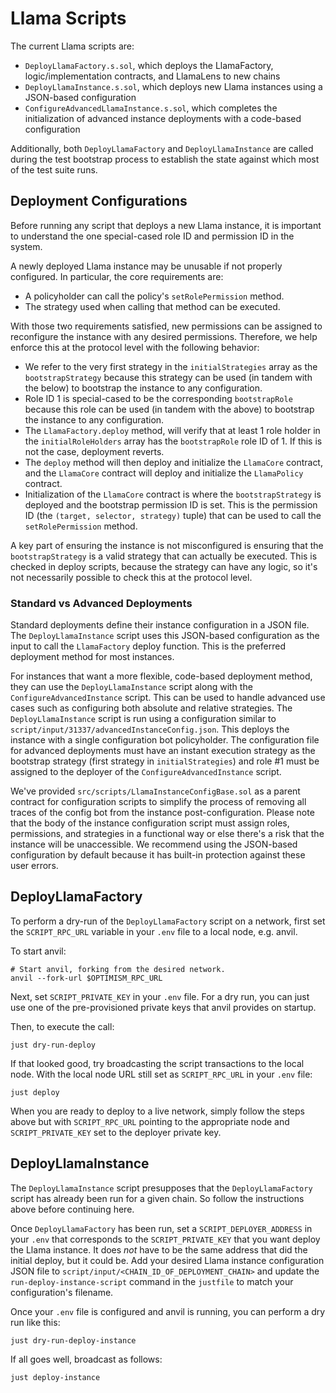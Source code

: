 # Llama Scripts

The current Llama scripts are:

- `DeployLlamaFactory.s.sol`, which deploys the LlamaFactory, logic/implementation contracts, and LlamaLens to new chains
- `DeployLlamaInstance.s.sol`, which deploys new Llama instances using a JSON-based configuration
- `ConfigureAdvancedLlamaInstance.s.sol`, which completes the initialization of advanced instance deployments with a code-based configuration

Additionally, both `DeployLlamaFactory` and `DeployLlamaInstance` are called during the test bootstrap process to establish the state against which most of the test suite runs.

## Deployment Configurations

Before running any script that deploys a new Llama instance, it is important to understand the one special-cased role ID and permission ID in the system.

A newly deployed Llama instance may be unusable if not properly configured. In particular, the core requirements are:

- A policyholder can call the policy's `setRolePermission` method.
- The strategy used when calling that method can be executed.

With those two requirements satisfied, new permissions can be assigned to reconfigure the instance with any desired permissions.
Therefore, we help enforce this at the protocol level with the following behavior:

- We refer to the very first strategy in the `initialStrategies` array as the `bootstrapStrategy` because this strategy can be used (in tandem with the below) to bootstrap the instance to any configuration.
- Role ID 1 is special-cased to be the corresponding `bootstrapRole` because this role can be used (in tandem with the above) to bootstrap the instance to any configuration.
- The `LlamaFactory.deploy` method, will verify that at least 1 role holder in the `initialRoleHolders` array has the `bootstrapRole` role ID of 1. If this is not the case, deployment reverts.
- The `deploy` method will then deploy and initialize the `LlamaCore` contract, and the `LlamaCore` contract will deploy and initialize the `LlamaPolicy` contract.
- Initialization of the `LlamaCore` contract is where the `bootstrapStrategy` is deployed and the bootstrap permission ID is set. This is the permission ID (the `(target, selector, strategy)` tuple) that can be used to call the `setRolePermission` method.

A key part of ensuring the instance is not misconfigured is ensuring that the `bootstrapStrategy` is a valid strategy that can actually be executed. This is checked in deploy scripts, because the strategy can have any logic, so it's not necessarily possible to check this at the protocol level.

### Standard vs Advanced Deployments

Standard deployments define their instance configuration in a JSON file. The `DeployLlamaInstance` script uses this JSON-based configuration as the input to call the `LlamaFactory` deploy function. This is the preferred deployment method for most instances.

For instances that want a more flexible, code-based deployment method, they can use the `DeployLlamaInstance` script along with the `ConfigureAdvancedInstance` script. This can be used to handle advanced use cases such as configuring both absolute and relative strategies. The `DeployLlamaInstance` script is run using a configuration similar to `script/input/31337/advancedInstanceConfig.json`. This deploys the instance with a single configuration bot policyholder. The configuration file for advanced deployments must have an instant execution strategy as the bootstrap strategy (first strategy in `initialStrategies`) and role #1 must be assigned to the deployer of the `ConfigureAdvancedInstance` script.

We've provided `src/scripts/LlamaInstanceConfigBase.sol` as a parent contract for configuration scripts to simplify the process of removing all traces of the config bot from the instance post-configuration. Please note that the body of the instance configuration script must assign roles, permissions, and strategies in a functional way or else there's a risk that the instance will be unaccessible. We recommend using the JSON-based configuration by default because it has built-in protection against these user errors.

## DeployLlamaFactory

To perform a dry-run of the `DeployLlamaFactory` script on a network, first set the
`SCRIPT_RPC_URL` variable in your `.env` file to a local node, e.g. anvil.

To start anvil:

```shell
# Start anvil, forking from the desired network.
anvil --fork-url $OPTIMISM_RPC_URL
```

Next, set `SCRIPT_PRIVATE_KEY` in your `.env` file. For a dry run, you can just
use one of the pre-provisioned private keys that anvil provides on startup.

Then, to execute the call:

```shell
just dry-run-deploy
```

If that looked good, try broadcasting the script transactions to the local node.
With the local node URL still set as `SCRIPT_RPC_URL` in your `.env` file:

```shell
just deploy
```

When you are ready to deploy to a live network, simply follow the steps above
but with `SCRIPT_RPC_URL` pointing to the appropriate node and
`SCRIPT_PRIVATE_KEY` set to the deployer private key.

## DeployLlamaInstance

The `DeployLlamaInstance` script presupposes that the `DeployLlamaFactory` script has already
been run for a given chain. So follow the instructions above before continuing
here.

Once `DeployLlamaFactory` has been run, set a `SCRIPT_DEPLOYER_ADDRESS` in your `.env` that corresponds to the `SCRIPT_PRIVATE_KEY` that you want deploy the Llama instance.
It does _not_ have to be the same address that did the initial deploy, but it could be.
Add your desired Llama instance configuration JSON file to `script/input/<CHAIN_ID_OF_DEPLOYMENT_CHAIN>` and update the `run-deploy-instance-script` command in the `justfile` to match your configuration's filename.

Once your `.env` file is configured and anvil is running, you can perform a dry
run like this:

```shell
just dry-run-deploy-instance
```

If all goes well, broadcast as follows:

```shell
just deploy-instance
```
